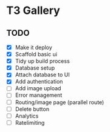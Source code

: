 # T3 Gallery

## TODO

- [x] Make it deploy
- [x] Scaffold basic ui
- [x] Tidy up build process
- [x] Database setup
- [x] Attach database to UI
- [x] Add authentication
- [ ] Add image upload
- [ ] Error management
- [ ] Routing/image page (parallel route)
- [ ] Delete button
- [ ] Analytics
- [ ] Ratelimiting
